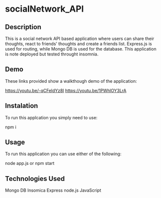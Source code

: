 # socialNetwork_API

## Description
This is a social network API based application where users can share their thoughts, react to friends' thoughts and create a friends list. Express.js is used for routing,
while  Mongo DB is used for the database. This application is note deployed but tested throught insomnia. 

## Demo
These links provided show a walkthough demo of the application:

https://youtu.be/-qCFeIdYz8I
https://youtu.be/1PWhlOY3LrA

## Instalation
To run this applcation you simply need to use:

npm i

## Usage

To run this application you can use either of the following:

node app.js or npm start

## Technologies Used

Mongo DB
Insomica
Express
node.js
JavaScript
